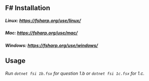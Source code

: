## F# Installation

##### Linux: https://fsharp.org/use/linux/
##### Mac: https://fsharp.org/use/mac/
##### Windows: https://fsharp.org/use/windows/

## Usage

###### Run `dotnet fsi 1b.fsx` for question 1.b or `dotnet fsi 1c.fsx` for 1.c. 
